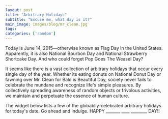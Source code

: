 ```yaml
---
layout: post
title: "Arbitrary Holidays"
subtitle: "Excuse me, what day is it?"
main_image: images/blog/mr_clean.jpg
tags:
categories: ['random']
---
```


Today is June 14, 2015&mdash;otherwise known as Flag Day in the United States. Apparently, it is also National Bourbon Day and National Strawberry Shortcake Day. And who could forget Pop Goes The Weasel Day?

It seems like there is a vast collection of arbitrary holidays that occur every single day of the year. Whether its eating donuts on National Donut Day or fawning over Mr. Clean for Bald is Beautiful Day, society never fails to celebrate the mundane and recognize life's simple pleasures. By collectively spreading awareness of random objects or frivolous activities, we maintain and perpetuate the essence of human culture.


The widget below lists a few of the globablly-celebrated arbitrary holidays for today's date. Go ahead and indulge. HAPPY _______ ____ ________ DAY!!

<script src="http://www.checkiday.com/widget/min.js" type="text/javascript"></script>
<div id="Checkiday"><!--div id="Checkiday_Footer" class="Checkiday">Check out more holidays at <a href="http://www.checkiday.com/">Checkiday.com</a>!</div--></div>

